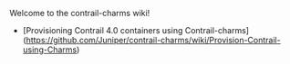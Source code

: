 Welcome to the contrail-charms wiki!


* [Provisioning Contrail 4.0 containers using Contrail-charms] (https://github.com/Juniper/contrail-charms/wiki/Provision-Contrail-using-Charms)
